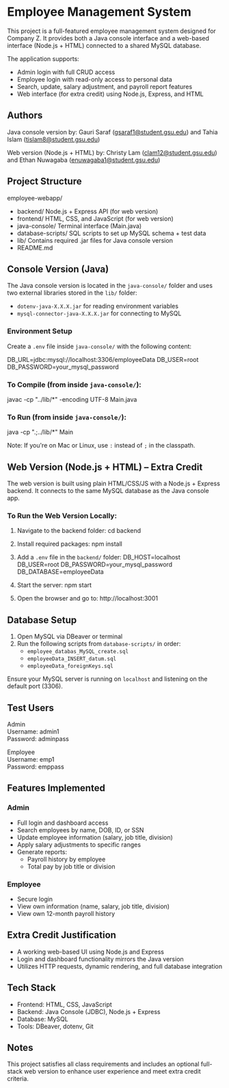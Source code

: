 # Employee Management System

This project is a full-featured employee management system designed for Company Z. It provides both a Java console interface and a web-based interface (Node.js + HTML) connected to a shared MySQL database.

The application supports:
- Admin login with full CRUD access
- Employee login with read-only access to personal data
- Search, update, salary adjustment, and payroll report features
- Web interface (for extra credit) using Node.js, Express, and HTML

## Authors

Java console version by: 
Gauri Saraf (gsaraf1@student.gsu.edu) and Tahia Islam (tislam8@student.gsu.edu)  

Web version (Node.js + HTML) by: 
Christy Lam (clam12@student.gsu.edu) and Ethan Nuwagaba (enuwagaba1@student.gsu.edu)

## Project Structure

employee-webapp/  
- backend/              Node.js + Express API (for web version)  
- frontend/             HTML, CSS, and JavaScript (for web version)  
- java-console/         Terminal interface (Main.java)  
- database-scripts/     SQL scripts to set up MySQL schema + test data  
- lib/                  Contains required .jar files for Java console version  
- README.md  

## Console Version (Java)

The Java console version is located in the `java-console/` folder and uses two external libraries stored in the `lib/` folder:
- `dotenv-java-X.X.X.jar` for reading environment variables
- `mysql-connector-java-X.X.X.jar` for connecting to MySQL

### Environment Setup

Create a `.env` file inside `java-console/` with the following content:

DB_URL=jdbc:mysql://localhost:3306/employeeData
DB_USER=root
DB_PASSWORD=your_mysql_password

### To Compile (from inside `java-console/`):

javac -cp "../lib/*" -encoding UTF-8 Main.java

### To Run (from inside `java-console/`):

java -cp ".;../lib/*" Main

Note: If you're on Mac or Linux, use `:` instead of `;` in the classpath.

## Web Version (Node.js + HTML) – Extra Credit

The web version is built using plain HTML/CSS/JS with a Node.js + Express backend. It connects to the same MySQL database as the Java console app.

### To Run the Web Version Locally:

1. Navigate to the backend folder:
   cd backend

2. Install required packages:
   npm install

3. Add a `.env` file in the `backend/` folder:
   DB_HOST=localhost
   DB_USER=root
   DB_PASSWORD=your_mysql_password
   DB_DATABASE=employeeData

4. Start the server:
   npm start

5. Open the browser and go to:
   http://localhost:3001

## Database Setup

1. Open MySQL via DBeaver or terminal
2. Run the following scripts from `database-scripts/` in order:
   - `employee_databas_MySQL_create.sql`
   - `employeeData_INSERT_datum.sql`
   - `employeeData_foreignKeys.sql`

Ensure your MySQL server is running on `localhost` and listening on the default port (3306).

## Test Users

Admin  
Username: admin1  
Password: adminpass

Employee  
Username: emp1  
Password: emppass

## Features Implemented

### Admin
- Full login and dashboard access
- Search employees by name, DOB, ID, or SSN
- Update employee information (salary, job title, division)
- Apply salary adjustments to specific ranges
- Generate reports:
  - Payroll history by employee
  - Total pay by job title or division

### Employee
- Secure login
- View own information (name, salary, job title, division)
- View own 12-month payroll history

## Extra Credit Justification

- A working web-based UI using Node.js and Express
- Login and dashboard functionality mirrors the Java version
- Utilizes HTTP requests, dynamic rendering, and full database integration

## Tech Stack

- Frontend: HTML, CSS, JavaScript
- Backend: Java Console (JDBC), Node.js + Express
- Database: MySQL
- Tools: DBeaver, dotenv, Git

## Notes

This project satisfies all class requirements and includes an optional full-stack web version to enhance user experience and meet extra credit criteria.
